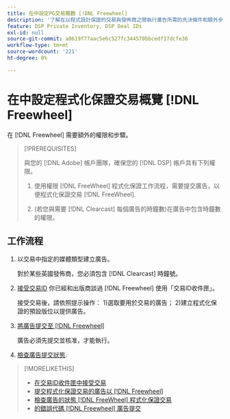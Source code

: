 ```yaml
---
title: 在中設定PG交易概觀 [!DNL Freewheel]
description: '了解在以程式設計保證的交易與發佈商之間執行廣告所需的先決條件和額外步驟 [!DNL Freewheel]. '
feature: DSP Private Inventory, DSP Deal IDs
exl-id: null
source-git-commit: a0619f77aac5e6c527fc344570bbcedf17dcfe36
workflow-type: tm+mt
source-wordcount: '221'
ht-degree: 0%

---
```


# 在中設定程式化保證交易概覽 [!DNL Freewheel]

在 [!DNL Freewheel] 需要額外的權限和步驟。

>[!PREREQUISITES]
>
>與您的 [!DNL Adobe] 帳戶團隊，確保您的 [!DNL DSP] 帳戶具有下列權限。
>
>1. 使用權限 [!DNL FreeWheel] 程式化保證工作流程，需要提交廣告，以便程式化保證交易 [!DNL FreeWheel].
>
>1. (若您與需要 [!DNL Clearcast] 每個廣告的時鐘數)在廣告中包含時鐘數的權限。


## 工作流程

1. 以交易中指定的媒體類型建立廣告。

   對於某些英國發佈商，您必須包含 [!DNL Clearcast] 時鐘號。

1. [接受交易ID](#programmatic-guaranteed-set-up.md#pg-setup-deal-id-inbox) 你已經和出版商談過 [!DNL Freewheel] 使用「交易ID收件匣」。

   接受交易後，請依照提示操作： 1)選取要用於交易的廣告； 2)建立程式化保證的預設版位以提供廣告。

1. [將廣告提交至 [!DNL Freewheel]](freewheel-submit.md)

   廣告必須先提交並核准，才能執行。

1. [檢查廣告提交狀態](freewheel-check-status.md).

>[!MORELIKETHIS]
>
>* [在交易ID收件匣中接受交易](deal-id-inbox-accept.md)
>* [提交程式化保證交易的廣告以 [!DNL Freewheel]](freewheel-submit.md)
>* [檢查廣告的狀態 [!DNL FreeWheel] 程式化保證交易](freewheel-check-status.md)
>* [的錯誤代碼 [!DNL Freewheel] 廣告提交](freewheel-error-codes.md)

